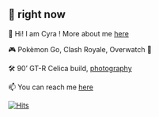 ## 🔗 right now

🥱 Hi! I am Cyra ! More about me [here](https://cyra.locs.in/about)

🎮 Pokèmon Go, Clash Royale, Overwatch 🔫

🛠 90’ GT-R Celica build, [photography](http://instagram.com/xcyo/)

📫 You can reach me [here](https://cyra.locs.in/contact/)


[![Hits](https://hits.seeyoufarm.com/api/count/incr/badge.svg?url=https%3A%2F%2Fgithub.com%2Fcyra&count_bg=%2379C83D&title_bg=%23555555&icon=&icon_color=%23E7E7E7&title=hits&edge_flat=false)](https://hits.seeyoufarm.com)

<!--
**cyra/cyra** is a ✨ _special_ ✨ repository because its `README.md` (this file) appears on your GitHub profile.

Here are some ideas to get you started:

- 🔭 I’m currently working on ...
- 🌱 I’m currently learning ...
- 👯 I’m looking to collaborate on ...
- 🤔 I’m looking for help with ...
- 💬 Ask me about ...
- 📫 How to reach me: ...
- 😄 Pronouns: ...
- ⚡ Fun fact: ...
-->

